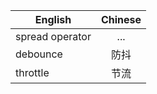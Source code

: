 | English         | Chinese           |
| --------------- |:-----------------:|
| spread operator | ...      |
| debounce | 防抖      |
| throttle | 节流      |

